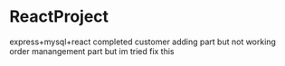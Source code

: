 # ReactProject
express+mysql+react
completed customer adding part 
but not working order manangement part but im tried fix this
